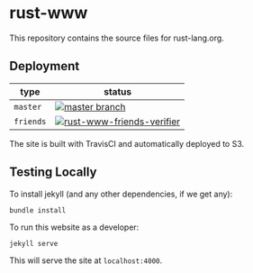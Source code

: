 # rust-www

This repository contains the source files for rust-lang.org.

## Deployment

type | status
| ---- | ---- |
| `master` | [![master branch](https://travis-ci.org/rust-lang/rust-www.svg?branch=master)](https://travis-ci.org/rust-lang/rust-www) |
| `friends` | [![rust-www-friends-verifier](https://img.shields.io/travis/simeg/rust-www-friends-verifier/master.svg?label=friends)](https://travis-ci.org/simeg/rust-www-friends-verifier) |

The site is built with TravisCI and automatically deployed to S3.

## Testing Locally

To install jekyll (and any other dependencies, if we get any):

```
bundle install
```

To run this website as a developer:

```
jekyll serve
```

This will serve the site at `localhost:4000`.
